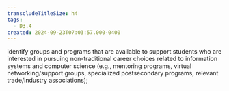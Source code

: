 ```yaml
---
transcludeTitleSize: h4
tags:
  - D3.4
created: 2024-09-23T07:03:57.000-0400
---
```

identify groups and programs that are available to support students who are interested in pursuing non-traditional career choices related to information systems and computer science (e.g., mentoring programs, virtual networking/support groups, specialized postsecondary programs, relevant trade/industry associations);